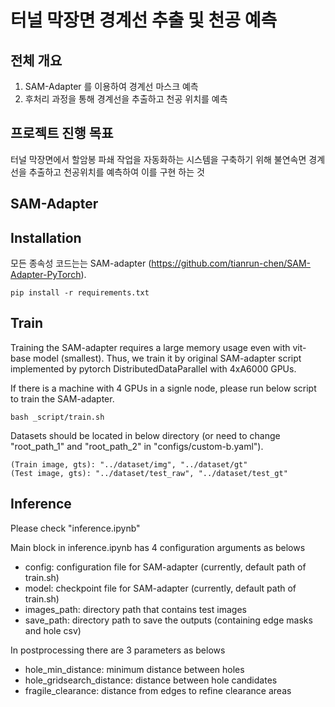 # 터널 막장면 경계선 추출 및 천공 예측

## 전체 개요
1. SAM-Adapter 를 이용하여 경계선 마스크 예측
2. 후처리 과정을 통해 경계선을 추출하고 천공 위치를 예측 


## 프로젝트 진행 목표

터널 막장면에서 할암봉 파쇄 작업을 자동화하는 시스템을 구축하기 위해 
불연속면 경계선을 추출하고 천공위치를 예측하여 이를 구현 하는 것

## SAM-Adapter



## Installation
모든 종속성 코드는는 SAM-adapter (https://github.com/tianrun-chen/SAM-Adapter-PyTorch).

```
pip install -r requirements.txt
```

## Train
Training the SAM-adapter requires a large memory usage even with vit-base model (smallest).
Thus, we train it by original SAM-adapter script implemented by pytorch DistributedDataParallel with 4xA6000 GPUs.

If there is a machine with 4 GPUs in a signle node, please run below script to train the SAM-adapter.
```
bash _script/train.sh
```

Datasets should be located in below directory (or need to change "root_path_1" and "root_path_2" in "configs/custom-b.yaml").
```
(Train image, gts): "../dataset/img", "../dataset/gt"
(Test image, gts): "../dataset/test_raw", "../dataset/test_gt"
```

## Inference
Please check "inference.ipynb"

Main block in inference.ipynb has 4 configuration arguments as belows
- config: configuration file for SAM-adapter (currently, default path of train.sh)
- model: checkpoint file for SAM-adapter (currently, default path of train.sh)
- images_path: directory path that contains test images
- save_path: directory path to save the outputs (containing edge masks and hole csv)

In postprocessing there are 3 parameters as belows
- hole_min_distance: minimum distance between holes
- hole_gridsearch_distance: distance between hole candidates
- fragile_clearance: distance from edges to refine clearance areas